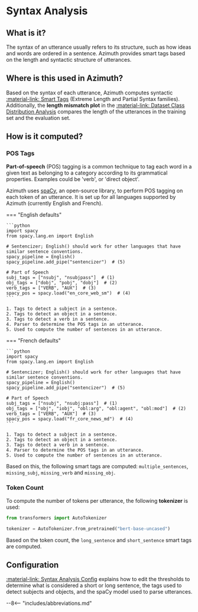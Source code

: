 # Syntax Analysis

## What is it?

The syntax of an utterance usually refers to its structure, such as how ideas and words are ordered
in a sentence. Azimuth provides smart tags based on the length and syntactic structure of
utterances.

## Where is this used in Azimuth?

Based on the syntax of each utterance, Azimuth computes syntactic [:material-link: Smart
Tags](smart-tags.md) (Extreme Length and Partial Syntax families). Additionally, the
**length mismatch plot** in the
[:material-link: Dataset Class Distribution Analysis](../user-guide/dataset-warnings.md) compares
the length of the utterances in the training set and the evaluation set.

## How is it computed?

### POS Tags

**Part-of-speech** (POS) tagging is a common technique to tag each word in a given text as belonging
to a category according to its grammatical properties. Examples could be 'verb', or 'direct object'.

Azimuth uses [spaCy](https://github.com/explosion/spaCy), an open-source library, to perform POS
tagging on each token of an utterance. It is set up for all languages supported by Azimuth
(currently English and French).

=== "English defaults"

    ```python
    import spacy
    from spacy.lang.en import English

    # Sentencizer; English() should work for other languages that have similar sentence conventions.
    spacy_pipeline = English()
    spacy_pipeline.add_pipe("sentencizer")  # (5)

    # Part of Speech
    subj_tags = ["nsubj", "nsubjpass"]  # (1)
    obj_tags = ["dobj", "pobj", "dobj"]  # (2)
    verb_tags = ["VERB", "AUX"]  # (3)
    spacy_pos = spacy.load("en_core_web_sm")  # (4)
    ```

    1. Tags to detect a subject in a sentence.
    2. Tags to detect an object in a sentence.
    3. Tags to detect a verb in a sentence.
    4. Parser to determine the POS tags in an utterance.
    5. Used to compute the number of sentences in an utterance.

=== "French defaults"

    ```python
    import spacy
    from spacy.lang.en import English

    # Sentencizer; English() should work for other languages that have similar sentence conventions.
    spacy_pipeline = English()
    spacy_pipeline.add_pipe("sentencizer")  # (5)

    # Part of Speech
    subj_tags = ["nsubj", "nsubj:pass"]  # (1)
    obj_tags = ["obj", "iobj", "obl:arg", "obl:agent", "obl:mod"]  # (2)
    verb_tags = ["VERB", "AUX"]  # (3)
    spacy_pos = spacy.load("fr_core_news_md")  # (4)
    ```

    1. Tags to detect a subject in a sentence.
    2. Tags to detect an object in a sentence.
    3. Tags to detect a verb in a sentence.
    4. Parser to determine the POS tags in an utterance.
    5. Used to compute the number of sentences in an utterance.

Based on this, the following smart tags are computed: `multiple_sentences`, `missing_subj`,
`missing_verb` and `missing_obj`.

### Token Count

To compute the number of tokens per utterance, the following **tokenizer** is used:

```python
from transformers import AutoTokenizer

tokenizer = AutoTokenizer.from_pretrained("bert-base-uncased")
```

Based on the token count, the `long_sentence` and `short_sentence` smart tags are computed.

## Configuration

[:material-link: Syntax Analysis Config](../reference/configuration/analyses/syntax.md)
explains how to edit the thresholds to determine what is considered a short or long sentence,
the tags used to detect subjects and objects, and the spaCy model used to parse utterances.


--8<-- "includes/abbreviations.md"
